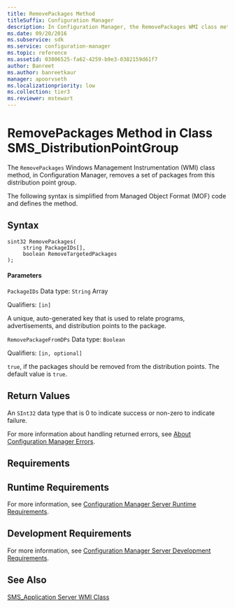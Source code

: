 ```yaml
---
title: RemovePackages Method
titleSuffix: Configuration Manager
description: In Configuration Manager, the RemovePackages WMI class method removes a set of packages from this distribution point group.
ms.date: 09/20/2016
ms.subservice: sdk
ms.service: configuration-manager
ms.topic: reference
ms.assetid: 03006525-fa62-4259-b9e3-0382159d61f7
author: Banreet
ms.author: banreetkaur
manager: apoorvseth
ms.localizationpriority: low
ms.collection: tier3
ms.reviewer: mstewart
---
```

# RemovePackages Method in Class SMS_DistributionPointGroup
The `RemovePackages` Windows Management Instrumentation (WMI) class method, in Configuration Manager, removes a set of packages from this distribution point group.

 The following syntax is simplified from Managed Object Format (MOF) code and defines the method.

## Syntax

```
sint32 RemovePackages(
     string PackageIDs[],
     boolean RemoveTargetedPackages
);
```

#### Parameters
 `PackageIDs`
 Data type: `String` Array

 Qualifiers: `[in]`

 A unique, auto-generated key that is used to relate programs, advertisements, and distribution points to the package.

 `RemovePackageFromDPs`
 Data type: `Boolean`

 Qualifiers: `[in, optional]`

 `true`, if the packages should be removed from the distribution points.  The default value is `true`.

## Return Values
 An  `SInt32` data type that is 0 to indicate success or non-zero to indicate failure.

 For more information about handling returned errors, see [About Configuration Manager Errors](../../../../../develop/core/understand/about-configuration-manager-errors.md).

## Requirements

## Runtime Requirements
 For more information, see [Configuration Manager Server Runtime Requirements](../../../../../develop/core/reqs/server-runtime-requirements.md).

## Development Requirements
 For more information, see [Configuration Manager Server Development Requirements](../../../../../develop/core/reqs/server-development-requirements.md).

## See Also
 [SMS_Application Server WMI Class](../../../../../develop/reference/apps/sms_application-server-wmi-class.md)
